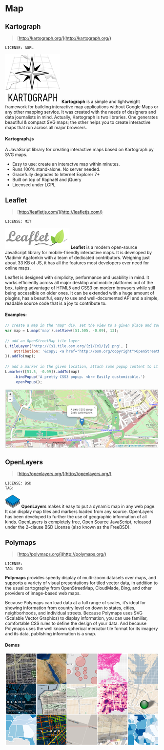 Map
===

Kartograph
----------

> [http://kartograph.org/](http://kartograph.org/)

	LICENSE: AGPL

![logo](../images/logo_kartograph.png)
**Kartograph** is a simple and lightweight framework for building interactive map applications without Google Maps or any other mapping service. It was created with the needs of designers and data journalists in mind.
Actually, Kartograph is two libraries. One generates beautiful & compact SVG maps; the other helps you to create interactive maps that run across all major browsers.

#### Kartograph.js
A JavaScript library for creating interactive maps based on Kartograph.py SVG maps.

- Easy to use: create an interactve map within minutes.
- Runs 100% stand-alone. No server needed.
- Gracefully degrades to Internet Explorer 7+
- Built on top of Raphaël and jQuery
- Licensed under LGPL

Leaflet
-------
> [http://leafletjs.com/](http://leafletjs.com/)
	
	LICENSE: MIT

![logo](../images/logo_leafletjs.png)
**Leaflet** is a modern open-source JavaScript library for mobile-friendly interactive maps. It is developed by Vladimir Agafonkin with a team of dedicated contributors. Weighing just about 33 KB of JS, it has all the features most developers ever need for online maps.

Leaflet is designed with simplicity, performance and usability in mind. It works efficiently across all major desktop and mobile platforms out of the box, taking advantage of HTML5 and CSS3 on modern browsers while still being accessible on older ones. It can be extended with a huge amount of plugins, has a beautiful, easy to use and well-documented API and a simple, readable source code that is a joy to contribute to.

#### Examples:

```javascript
// create a map in the "map" div, set the view to a given place and zoom
var map = L.map('map').setView([51.505, -0.09], 13);

// add an OpenStreetMap tile layer
L.tileLayer('http://{s}.tile.osm.org/{z}/{x}/{y}.png', {
    attribution: '&copy; <a href="http://osm.org/copyright">OpenStreetMap</a> contributors'
}).addTo(map);

// add a marker in the given location, attach some popup content to it and open the popup
L.marker([51.5, -0.09]).addTo(map)
    .bindPopup('A pretty CSS3 popup. <br> Easily customizable.')
    .openPopup();
```
![demo](../images/demo_leafletjs.png)

OpenLayers
----------

> [http://openlayers.org/](http://openlayers.org/)

	LICENSE: BSD
	TAG: 

![logo](../images/logo_openlayers.png)
**OpenLayers** makes it easy to put a dynamic map in any web page. It can display map tiles and markers loaded from any source. OpenLayers has been developed to further the use of geographic information of all kinds. OpenLayers is completely free, Open Source JavaScript, released under the 2-clause BSD License (also known as the FreeBSD).

Polymaps
--------

> [http://polymaps.org/](http://polymaps.org/)

	LICENSE: 
	TAG: SVG

**Polymaps** provides speedy display of multi-zoom datasets over maps, and supports a variety of visual presentations for tiled vector data, in addition to the usual cartography from OpenStreetMap, CloudMade, Bing, and other providers of image-based web maps.

Because Polymaps can load data at a full range of scales, it’s ideal for showing information from country level on down to states, cities, neighborhoods, and individual streets. Because Polymaps uses SVG (Scalable Vector Graphics) to display information, you can use familiar, comfortable CSS rules to define the design of your data. And because Polymaps uses the well known spherical mercator tile format for its imagery and its data, publishing information is a snap.

#### Demos

![demo](../images/demo_polymaps.png)
